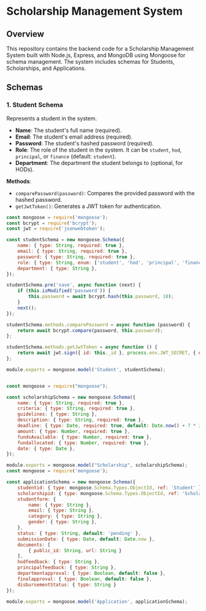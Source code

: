 # Scholarship Management System

## Overview

This repository contains the backend code for a Scholarship Management System built with Node.js, Express, and MongoDB using Mongoose for schema management. The system includes schemas for Students, Scholarships, and Applications.

## Schemas

### 1. **Student Schema**

Represents a student in the system.

- **Name**: The student's full name (required).
- **Email**: The student's email address (required).
- **Password**: The student's hashed password (required).
- **Role**: The role of the student in the system. It can be `student`, `hod`, `principal`, or `finance` (default: `student`).
- **Department**: The department the student belongs to (optional, for HODs).

**Methods**:
- `comparePassword(password)`: Compares the provided password with the hashed password.
- `getJwtToken()`: Generates a JWT token for authentication.

```javascript
const mongoose = require('mongoose');
const bcrypt = require('bcrypt');
const jwt = require('jsonwebtoken');

const studentSchema = new mongoose.Schema({
    name: { type: String, required: true },
    email: { type: String, required: true },
    password: { type: String, required: true },
    role: { type: String, enum: ['student', 'hod', 'principal', 'finance'], default: 'student' },
    department: { type: String },
});

studentSchema.pre('save', async function (next) {
    if (this.isModified('password')) {
        this.password = await bcrypt.hash(this.password, 10);
    }
    next();
});

studentSchema.methods.comparePassword = async function (password) {
    return await bcrypt.compare(password, this.password);
};

studentSchema.methods.getJwtToken = async function () {
    return await jwt.sign({ id: this._id }, process.env.JWT_SECRET, { expiresIn: '15d' });
};

module.exports = mongoose.model('Student', studentSchema);


const mongoose = require("mongoose");

const scholarshipSchema = new mongoose.Schema({
    name: { type: String, required: true },
    criteria: { type: String, required: true },
    guidelines: { type: String },
    description: { type: String, required: true },
    deadline: { type: Date, required: true, default: Date.now() + 7 * 24 * 60 * 60 * 1000 },
    amount: { type: Number, required: true },
    fundsAvailable: { type: Number, required: true },
    fundallocated: { type: Number, required: true },
    date: { type: Date },
});

module.exports = mongoose.model("Scholarship", scholarshipSchema);
const mongoose = require('mongoose');

const applicationSchema = new mongoose.Schema({
    studentid: { type: mongoose.Schema.Types.ObjectId, ref: 'Student' },
    scholarshipid: { type: mongoose.Schema.Types.ObjectId, ref: 'Scholarship' },
    studentform: {
        name: { type: String },
        email: { type: String },
        category: { type: String },
        gender: { type: String },
    },
    status: { type: String, default: 'pending' },
    submissionDate: { type: Date, default: Date.now },
    documents: [
        { public_id: String, url: String }
    ],
    hodfeedback: { type: String },
    principalfeedback: { type: String },
    departmentapproval: { type: Boolean, default: false },
    finalapproval: { type: Boolean, default: false },
    disbursementStatus: { type: String }
});

module.exports = mongoose.model('Application', applicationSchema);
